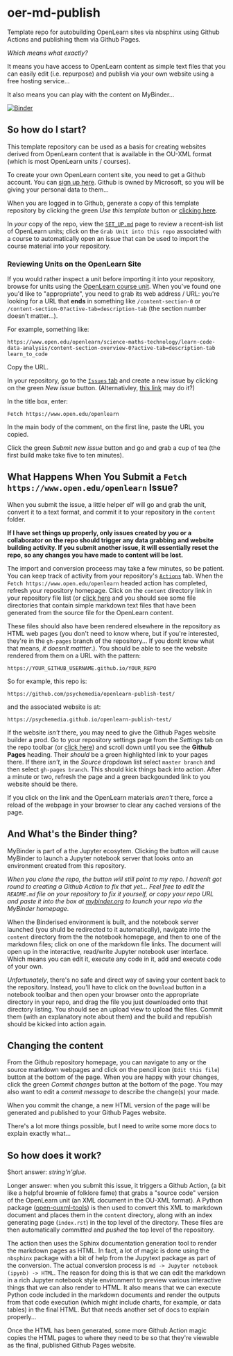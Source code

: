 # oer-md-publish

Template repo for autobuilding OpenLearn sites via nbsphinx using Github Actions and publishing them via Github Pages. 

*Which means what exactly?*

It means you have access to OpenLearn content as simple text files that you can easily edit (i.e. repurpose) and publish via your own website using a free hosting service...

It also means you can play with the content on MyBinder...

[![Binder](https://mybinder.org/badge_logo.svg)](https://mybinder.org/v2/gh/psychemedia/openlearn-publish-test/master)

## So how do I start?

This template repository can be used as a basis for creating websites derived from OpenLearn content that is available in the OU-XML format (which is most OpenLearn units / courses).

To create your own OpenLearn content site, you need to get a Github account. You can [sign up here](https://github.com/join?source=header-home). Github is owned by Microsoft, so you will be giving your personal data to them...

When you are logged in to Github, generate a copy of this template repository by clicking the green *Use this template* button or [clicking here](https://github.com/psychemedia/openlearn-publish-test/generate).

In *your* copy of the repo, view the [`SET_UP.md`](./SET_UP.md) page to review a recent-ish list of OpenLearn units; click on the `Grab Unit into this repo` associated with a course to automatically open an issue that can be used to import the course material into your repository.


### Reviewing Units on the OpenLearn Site

If you would rather inspect a unit before importing it into your repository, browse for units using the [OpenLearn course unit](https://www.open.edu/openlearn/free-courses/full-catalogue). When you've found one you'd like to "appropriate", you need to grab its web address / URL: you're looking for a URL that __ends__ in something like `/content-section-0` or `/content-section-0?active-tab=description-tab` (the section number doesn't matter...).

For example, something like:

`https://www.open.edu/openlearn/science-maths-technology/learn-code-data-analysis/content-section-overview-0?active-tab=description-tab learn_to_code`

Copy the URL.

In your repository, go to the [`Issues` tab](.../../issues) and create a new issue by clicking on the green *New issue* button. (Alternativley, [this link](../../issues/new) may do it?)

In the title box, enter:

`Fetch https://www.open.edu/openlearn`

In the main body of the comment, on the first line, paste the URL you copied.

Click the green *Submit new issue* button and go and grab a cup of tea (the first build make take five to ten minutes).

## What Happens When You Submit a `Fetch https://www.open.edu/openlearn` Issue?

When you submit the issue, a little helper elf will go and grab the unit,  convert it to a text format, and commit it to your repository in the `content` folder.

__If I have set things up properly, only issues created by you or a collaborator on the repo should trigger any data grabbing and website building activity. If you submit another issue, it will essentially reset the repo, so any changes you have made to content will be lost.__

The import and conversion proceess may take a few minutes, so be patient. You can keep track of activity from your repository's [`Actions`](../../Actions) tab. When the `Fetch https://www.open.edu/openlearn` headed action has completed,  refresh your repository homepage. Click on the `content` directory link in your repository file list (or [click here](./content) and you should see some file directories that contain simple markdown text files that have been generated from the source file for the OpenLearn content.

These files should also have been rendered elsewhere in the repository as HTML web pages (you don't need to know where, but if you're interested, they're in the `gh-pages` branch of the repository... If you donlt know what that means, *it doesnlt mattter*.). You should be able to see the website rendered from them on a URL with the pattern:

`https://YOUR_GITHUB_USERNAME.github.io/YOUR_REPO`

So for example, this repo is:

`https://github.com/psychemedia/openlearn-publish-test/`

and the associated website is at:

`https://psychemedia.github.io/openlearn-publish-test/`

If the website *isn't* there, you may need to give the Github Pages website builder a prod. Go to your repository settings page from the *Settings* tab on the repo toolbar (or [click here](../../settings)) and scroll down until you see the __Github Pages__ heading. Their *should* be a green highlighted link to your pages there. If there *isn't*, in the *Source* dropdown list select `master branch` and then select `gh-pages branch`. This should kick things back into action. After a minute or two, refresh the page and a green backgounded link to you website should be there.

If you click on the link and the OpenLearn materials *aren't* there, force a reload of the webpage in your browser to clear any cached versions of the page.

## And What's the Binder thing?

MyBinder is part of a the Jupyter ecosytem. Clicking the button will cause MyBinder to launch a Jupyter notebook server that looks onto an environment created from this repository.

*When you clone the repo, the button will still point to my repo. I havenlt got round to creating a Github Action to fix that yet... Feel free to edit the `README.md` file on your repository to fix it yourself, or copy your repo URL and paste it into the box at [mybinder.org](https://mybinder.org) to launch your repo via the MyBinder homepage.*

When the Binderised environment is built, and the notebook server launched (you shuld be redirected to it automatically), navigate into the `content` directory from the the notebook homepage, and then to one of the markdown files; click on one of the markdown file links. The document will open up in the interactive, read/write Jupyter notebook user interface. Which means you can edit it, execute any code in it, add and execute code of your own.

*Unfortunately*, there's no safe and direct way of saving your content back to the repository. Instead, you'll have to click on the `Download` button in a notebook toolbar and then open your browser onto the appropriate directory in your repo, and drag the file you just downloaded onto that directory listing. You should see an upload view to upload the files. Commit them (with an explanatory note about them) and the build and republish should be kicked into action again.


## Changing the content

From the Github repository homepage, you can navigate to any or the source markdown webpages and click on the pencil icon (`Edit this file`) button at the bottom of the page. When you are happy with your changes, click the green *Commit changes* button at the bottom of the page. You may also want to edit a *commit message* to describe the change(s) your made.

When you commit the change, a new HTML version of the page will be generated and published to your Github Pages website.

There's a lot more things possible, but I need to write some more docs to explain exactly what...


## So how does it work?

Short answer: *string'n'glue*.

Longer answer: when you submit this issue, it triggers a Github Action, (a bit like a helpful brownie of folklore fame) that grabs a "source code" version of the OpenLearn unit (an XML document in the OU-XML format). A Python package ([open-ouxml-tools](https://github.com/innovationOUtside/open-ouxml-tools)) is then used to convert this XML to markdown document and places them in the `content` directory, along with an index generating page (`index.rst`) in the top level of the directory. These files are then automatically *committed* and *pushed* the top level of the repository.

The action then uses the Sphinx documentation generation tool to render the markdown pages as HTML. In fact, a lot of magic is done using the `nbsphinx` package with a bit of help from the Jupytext package as part of the conversion. The actual conversion process is `md -> Jupyter notebook (ipynb) -> HTML`. The reason for doing this is that we can edit the markdown in a rich Jupyter notebook style environment to preview various interactive things that we can also render to HTML. It also means that we can execute Python code included in the markdown documents and render the outputs from that code execution (which might include charts, for example, or data tables) in the final HTML. But that needs another set of docs to explain properly...

Once the HTML has been generated, some more Github Action magic copies the HTML pages to where they need to be so that they're viewable as the final, published Github Pages website.
